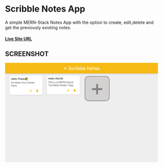 # Scribble Notes App

A simple MERN-Stack Notes App with the option to create, edit,delete and get the previously existing notes.

#### [Live Site URL](https://scribblenotesapp.herokuapp.com/)

## SCREENSHOT

![Screenshot](./scribblenotesapp.png)
